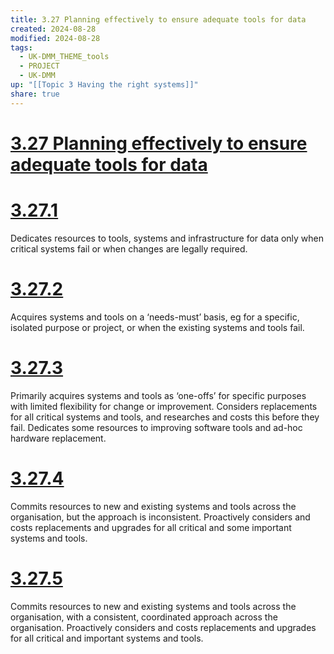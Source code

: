 ```yaml
---
title: 3.27 Planning effectively to ensure adequate tools for data
created: 2024-08-28
modified: 2024-08-28
tags:
  - UK-DMM_THEME_tools
  - PROJECT
  - UK-DMM
up: "[[Topic 3 Having the right systems]]"
share: true
---
```

# [3.27 Planning effectively to ensure adequate tools for data](3.27%20Planning%20effectively%20to%20ensure%20adequate%20tools%20for%20data.md)
# [3.27.1](3.27.1.md)

Dedicates resources to tools, systems and infrastructure for data only when critical systems fail or when changes are legally required.

# [3.27.2](3.27.2.md)

Acquires systems and tools on a ‘needs-must’ basis, eg for a specific, isolated purpose or project, or when the existing systems and tools fail.

# [3.27.3](3.27.3.md)

Primarily acquires systems and tools as ‘one-offs’ for specific purposes with limited flexibility for change or improvement. Considers replacements for all critical systems and tools, and researches and costs this before they fail. Dedicates some resources to improving software tools and ad-hoc hardware replacement.

# [3.27.4](3.27.4.md)

Commits resources to new and existing systems and tools across the organisation, but the approach is inconsistent. Proactively considers and costs replacements and upgrades for all critical and some important systems and tools.

# [3.27.5](3.27.5.md)

Commits resources to new and existing systems and tools across the organisation, with a consistent, coordinated approach across the organisation. Proactively considers and costs replacements and upgrades for all critical and important systems and tools.
